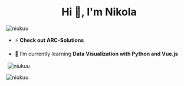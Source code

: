 <h1 align="center">Hi 👋, I'm Nikola</h1>


<p align="left"> <img src="https://komarev.com/ghpvc/?username=niukuu&label=Profile%20views&color=0e75b6&style=flat" alt="niukuu" /> </p>


- ⚡ **Check out ARC-Solutions**

- 🏀 I’m currently learning **Data Visualization with Python and Vue.js**



<p>&nbsp;<img align="center" src="https://github-readme-stats.vercel.app/api?username=niukuu&theme=transparent&show_icons=true&locale=en" alt="niukuu" /></p>

<p><img align="left" src="https://github-readme-stats.vercel.app/api/top-langs?username=niukuu&theme=transparent&show_icons=true&locale=en&layout=compact" alt="niukuu" /></p>
